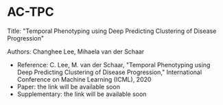 # AC-TPC
Title: "Temporal Phenotyping using Deep Predicting Clustering of Disease Progression"

Authors: Changhee Lee, Mihaela van der Schaar

- Reference: C. Lee, M. van der Schaar, "Temporal Phenotyping using Deep Predicting Clustering of Disease Progression," International Conference on Machine Learning (ICML), 2020
- Paper: the link will be available soon
- Supplementary: the link will be available soon

